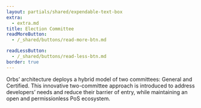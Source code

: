 ```yaml
---
layout: partials/shared/expendable-text-box
extra:
  - extra.md
title: Election Committee
readMoreButton:
  - /_shared/buttons/read-more-btn.md

readLessButton:
  - /_shared/buttons/read-less-btn.md
border: true
---
```


Orbs’ architecture deploys a hybrid model of two committees: General and Certified. This innovative two-committee approach is introduced to address developers’ needs and reduce their barrier of entry, while maintaining an open and permissionless PoS ecosystem.